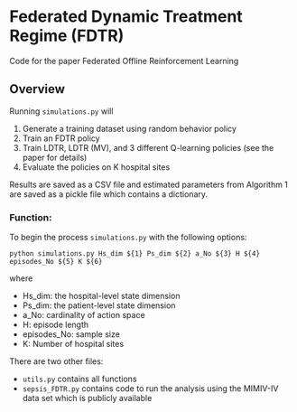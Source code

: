 # Federated Dynamic Treatment Regime (FDTR)
Code for the paper Federated Offline Reinforcement Learning

## Overview

Running `simulations.py` will 

1) Generate a training dataset using random behavior policy
2) Train an FDTR policy
3) Train LDTR, LDTR (MV), and 3 different Q-learning policies (see the paper for details)
4) Evaluate the policies on K hospital sites

Results are saved as a CSV file and estimated parameters from Algorithm 1 are saved as a pickle file which contains a dictionary.

### Function:

To begin the process `simulations.py` with the following options:
```
python simulations.py Hs_dim ${1} Ps_dim ${2} a_No ${3} H ${4} episodes_No ${5} K ${6}
```
where
- Hs_dim: the hospital-level state dimension
- Ps_dim: the patient-level state dimension
- a_No: cardinality of action space
- H: episode length 
- episodes_No: sample size
- K: Number of hospital sites

There are two other files:
* `utils.py` contains all functions
* `sepsis_FDTR.py` contains code to run the analysis using the MIMIV-IV data set which is publicly available
